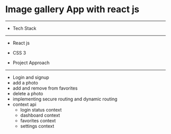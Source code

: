 # Image gallery App with react js

---

- Tech Stack

---

- React js
- CSS 3

- Project Approach

---

- Login and signup
- add a photo
- add and remove from favorites
- delete a photo
- implementing secure routing and dynamic routing
- context api
  - login status context
  - dashboard context
  - favorites context
  - settings context
